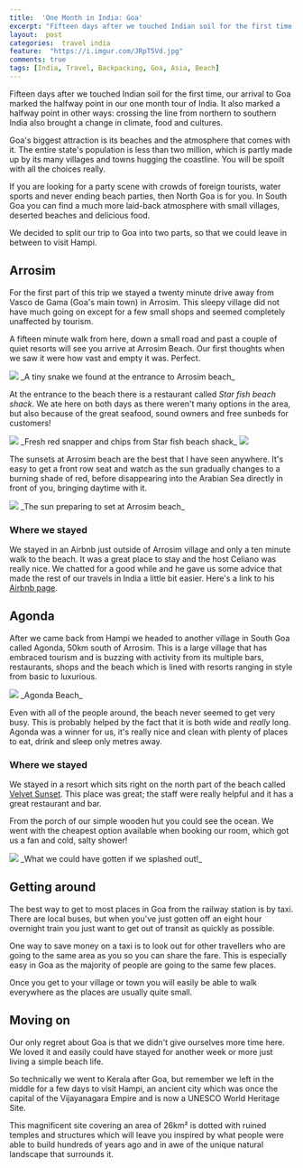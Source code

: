 ```yaml
---
title:  'One Month in India: Goa'
excerpt: "Fifteen days after we touched Indian soil for the first time, our arrival to Goa marked the halfway point in our one month tour of India."
layout:  post
categories:  travel india
feature:  "https://i.imgur.com/JRpT5Vd.jpg"
comments: true
tags: [India, Travel, Backpacking, Goa, Asia, Beach]
---
```


Fifteen days after we touched Indian soil for the first time, our arrival to Goa marked the halfway point in our one month tour of India. It also marked a halfway point in other ways: crossing the line from northern to southern India also brought a change in climate, food and cultures.

Goa's biggest attraction is its beaches and the atmosphere that comes with it. The entire state's population is less than two million, which is partly made up by its many villages and towns hugging the coastline. You will be spoilt with all the choices really.

If you are looking for a party scene with crowds of foreign tourists, water sports and never ending beach parties, then North Goa is for you. In South Goa you can find a much more laid-back atmosphere with small villages, deserted beaches and delicious food.

We decided to split our trip to Goa into two parts, so that we could leave in between to visit Hampi.

## Arrosim

For the first part of this trip we stayed a twenty minute drive away from Vasco de Gama (Goa's main town) in Arrosim. This sleepy village did not have much going on except for a few small shops and seemed completely unaffected by tourism.

A fifteen minute walk from here, down a small road and past a couple of quiet resorts will see you arrive at Arrosim Beach. Our first thoughts when we saw it were how vast and empty it was. Perfect.

<img src="{{site.image_cdn}}/vUACEFw.jpg" class="post-image post-image-1">
_A tiny snake we found at the entrance to Arrosim beach_

At the entrance to the beach there is a restaurant called _Star fish beach shack_. We ate here on both days as there weren't many options in the area, but also because of the great seafood, sound owners and free sunbeds for customers!

<img src="{{site.image_cdn}}/HKfubbR.jpg"  class="post-image post-image-1">
_Fresh red snapper and chips from Star fish beach shack_

<img src="{{site.image_cdn}}/bgQwh9y.jpg" class="post-image post-image-1">

The sunsets at Arrosim beach are the best that I have seen anywhere. It's easy to get a front row seat and watch as the sun gradually changes to a burning shade of red, before disappearing into the Arabian Sea directly in front of you, bringing daytime with it.

<img src="{{site.image_cdn}}/u6FpEYv.jpg"  class="post-image post-image-1">
_The sun preparing to set at Arrosim beach_

### Where we stayed

We stayed in an Airbnb just outside of Arrosim village and only a ten minute walk to the beach. It was a great place to stay and the host Celiano was really nice. We chatted for a good while and he gave us some advice that made the rest of our travels in India a little bit easier. Here's a link to his [Airbnb page](https://www.airbnb.com/rooms/12144036?s=51).

## Agonda

After we came back from Hampi we headed to another village in South Goa called Agonda, 50km south of Arrosim. This is a large village that has embraced tourism and is buzzing with activity from its multiple bars, restaurants, shops and the beach which is lined with resorts ranging in style from basic to luxurious.

<img src="{{site.image_cdn}}/JRpT5Vd.jpg"  class="post-image post-image-1"/>
_Agonda Beach_

Even with all of the people around, the beach never seemed to get very busy. This is probably helped by the fact that it is both wide and _really_ long. Agonda was a winner for us, it's really nice and clean with plenty of places to eat, drink and sleep only metres away.

### Where we stayed

We stayed in a resort which sits right on the north part of the beach called [Velvet Sunset](http://velvetsunset.com). This place was great; the staff were really helpful and it has a great restaurant and bar.

From the porch of our simple wooden hut you could see the ocean. We went with the cheapest option available when booking our room, which got us a fan and cold, salty shower!

<img src="https://velvetsunset.com/wp-content/uploads/2018/06/113601347.jpg"  class="post-image post-image-1"/>
_What we could have gotten if we splashed out!_

## Getting around

The best way to get to most places in Goa from the railway station is by taxi. There are local buses, but when you've just gotten off an eight hour overnight train you just want to get out of transit as quickly as possible.

One way to save money on a taxi is to look out for other travellers who are going to the same area as you so you can share the fare. This is especially easy in Goa as the majority of people are going to the same few places.

Once you get to your village or town you will easily be able to walk everywhere as the places are usually quite small.

## Moving on

Our only regret about Goa is that we didn't give ourselves more time here. We loved it and easily could have stayed for another week or more just living a simple beach life.

So technically we went to Kerala after Goa, but remember we left in the middle for a few days to visit Hampi, an ancient city which was once the capital of the Vijayanagara Empire and is now a UNESCO World Heritage Site.

This magnificent site covering an area of 26km² is dotted with ruined temples and structures which will leave you inspired by what people were able to build hundreds of years ago and in awe of the unique natural landscape that surrounds it.